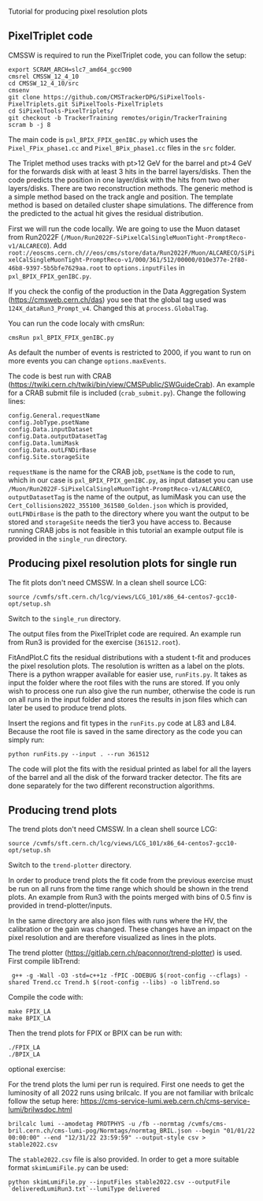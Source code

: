 Tutorial for producing pixel resolution plots

## PixelTriplet code

CMSSW is required to run the PixelTriplet code, you can follow the setup:
```
export SCRAM_ARCH=slc7_amd64_gcc900
cmsrel CMSSW_12_4_10
cd CMSSW_12_4_10/src
cmsenv
git clone https://github.com/CMSTrackerDPG/SiPixelTools-PixelTriplets.git SiPixelTools-PixelTriplets
cd SiPixelTools-PixelTriplets/
git checkout -b TrackerTraining remotes/origin/TrackerTraining
scram b -j 8
```
The main code is ``pxl_BPIX_FPIX_genIBC.py`` which uses the ``Pixel_FPix_phase1.cc`` and ``Pixel_BPix_phase1.cc`` files in the ``src`` folder. 

The Triplet method uses tracks with pt>12 GeV for the barrel and pt>4 GeV for the forwards disk with at least 3 hits in the barrel layers/disks. Then the code predicts the position in one layer/disk with the hits from two other layers/disks. There are two reconstruction methods. The generic method is a simple method based on the track angle and position. The template method is based on detailed cluster shape simulations. The difference from the predicted to the actual hit gives the residual distribution.

First we will run the code locally. We are going to use the Muon dataset from Run2022F (``/Muon/Run2022F-SiPixelCalSingleMuonTight-PromptReco-v1/ALCARECO``). Add ``root://eoscms.cern.ch///eos/cms/store/data/Run2022F/Muon/ALCARECO/SiPixelCalSingleMuonTight-PromptReco-v1/000/361/512/00000/010e377e-2f80-46b8-9397-5b5bfe7629aa.root`` to ``options.inputFiles`` in ``pxl_BPIX_FPIX_genIBC.py``.

If you check the config of the production in the Data Aggregation System (https://cmsweb.cern.ch/das) you see that the global tag used was ``124X_dataRun3_Prompt_v4``. Changed this at ``process.GlobalTag``.

You can run the code localy with cmsRun:
```
cmsRun pxl_BPIX_FPIX_genIBC.py
```
As default the number of events is restricted to 2000, if you want to run on more events you can change ``options.maxEvents``.

The code is best run with CRAB (https://twiki.cern.ch/twiki/bin/view/CMSPublic/SWGuideCrab). An example for a CRAB submit file is included (``crab_submit.py``). Change the following lines:

```
config.General.requestName
config.JobType.psetName
config.Data.inputDataset
config.Data.outputDatasetTag
config.Data.lumiMask
config.Data.outLFNDirBase
config.Site.storageSite
```
``requestName`` is the name for the CRAB job, ``psetName`` is the code to run, which in our case is ``pxl_BPIX_FPIX_genIBC.py``, as input dataset you can use ``/Muon/Run2022F-SiPixelCalSingleMuonTight-PromptReco-v1/ALCARECO``, ``outputDatasetTag`` is the name of the output, as lumiMask you can use the ``Cert_Collisions2022_355100_361580_Golden.json`` which is provided, ``outLFNDirBase`` is the path to the directory where you want the output to be stored and  ``storageSite`` needs the tier3 you have access to.
Because running CRAB jobs is not feasible in this tutorial an example output file is provided in the ``single_run`` directory.


## Producing pixel resolution plots for single run

The fit plots don't need CMSSW. In a clean shell source LCG:
```
source /cvmfs/sft.cern.ch/lcg/views/LCG_101/x86_64-centos7-gcc10-opt/setup.sh
```

Switch to the ``single_run`` directory.

The output files from the PixelTriplet code are required. An example run from Run3 is provided for the exercise (``361512.root``).

FitAndPlot.C fits the residual distributions with a student t-fit and produces the pixel resolution plots. The resolution is written as a label on the plots. There is a python wrapper available for easier use, ``runFits.py``. It takes as input the folder where the root files with the runs are stored. If you only wish to process one run also give the run number, otherwise the code is run on all runs in the input folder and stores the results in json files which can later be used to produce trend plots.

Insert the regions and fit types in the ``runFits.py`` code at L83 and L84. Because the root file is saved in the same directory as the code you can simply run:

```
python runFits.py --input . --run 361512
```
The code will plot the fits with the residual printed as label for all the layers of the barrel and all the disk of the forward tracker detector. The fits are done separately for the two different reconstruction algorithms.

## Producing trend plots
The trend plots don't need CMSSW. In a clean shell source LCG:
```
source /cvmfs/sft.cern.ch/lcg/views/LCG_101/x86_64-centos7-gcc10-opt/setup.sh
```

Switch to the ``trend-plotter`` directory.

In order to produce trend plots the fit code from the previous exercise must be run on all runs from the time range which should be shown in the trend plots. An example from Run3 with the points merged with bins of 0.5 finv is provided in trend-plotter/inputs. 

In the same directory are also json files with runs where the HV, the calibration or the gain was changed. These changes have an impact on the pixel resolution and are therefore visualized as lines in the plots.

The trend plotter (https://gitlab.cern.ch/paconnor/trend-plotter) is used. First compile libTrend:

```
 g++ -g -Wall -O3 -std=c++1z -fPIC -DDEBUG $(root-config --cflags) -shared Trend.cc Trend.h $(root-config --libs) -o libTrend.so
```

Compile the code with:
```
make FPIX_LA
make BPIX_LA
```

Then the trend plots for FPIX or BPIX can be run with:
```
./FPIX_LA
./BPIX_LA
```


optional exercise:

For the trend plots the lumi per run is required. First one needs to get the luminosity of all 2022 runs using brilcalc. If you are not familiar with brilcalc follow the setup here: https://cms-service-lumi.web.cern.ch/cms-service-lumi/brilwsdoc.html

```
brilcalc lumi --amodetag PROTPHYS -u /fb --normtag /cvmfs/cms-bril.cern.ch/cms-lumi-pog/Normtags/normtag_BRIL.json --begin "01/01/22 00:00:00" --end "12/31/22 23:59:59" --output-style csv > stable2022.csv
```
The ``stable2022.csv`` file is also provided. In order to get a more suitable format ``skimLumiFile.py`` can be used:

``
python skimLumiFile.py --inputFiles stable2022.csv --outputFile `deliveredLumiRun3.txt`--lumiType delivered
``
